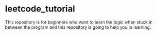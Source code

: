 # leetcode_tutorial
This repository is for beginners who want to learn the logic when stuck in between the program and this repository is going to help you in learning.
